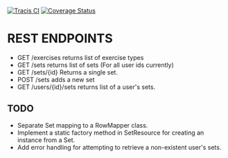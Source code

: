 [![Tracis CI](https://travis-ci.org/kajstrom/repmaxtrackerbackend.svg?branch=master)](https://travis-ci.org/kajstrom/repmaxtrackerbackend)
[![Coverage Status](https://coveralls.io/repos/github/kajstrom/repmaxtrackerbackend/badge.svg?branch=master)](https://coveralls.io/github/kajstrom/repmaxtrackerbackend?branch=master)

# REST ENDPOINTS

- GET /exercises returns list of exercise types
- GET /sets returns list of sets (For all user ids currently)
- GET /sets/{id} Returns a single set.
- POST /sets adds a new set
- GET /users/{id}/sets returns list of a user's sets.

## TODO

- Separate Set mapping to a RowMapper class.
- Implement a static factory method in SetResource for creating an instance from a Set.
- Add error handling for attempting to retrieve a non-existent user's sets.